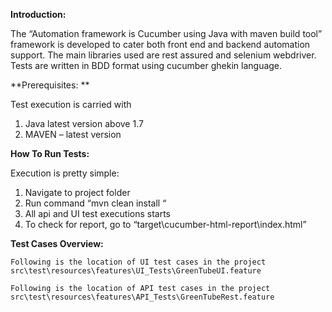 

**Introduction:**

The “Automation framework is Cucumber using Java with maven build tool” framework is developed to cater both front end and backend automation support. The main libraries used are rest assured and selenium webdriver. Tests are written in BDD format using cucumber ghekin language.

**Prerequisites: **

Test execution is carried with

   1. Java latest version above 1.7
   2. MAVEN – latest version

**How To Run Tests:** 

Execution is pretty simple:

   1. Navigate to project folder
   2. Run command “mvn clean install “
   3. All api and UI test executions starts
   4. To check for report, go to “target\cucumber-html-report\index.html”

**Test Cases Overview:**

    Following is the location of UI test cases in the project 
    src\test\resources\features\UI_Tests\GreenTubeUI.feature

    Following is the location of API test cases in the project 
    src\test\resources\features\API_Tests\GreenTubeRest.feature


